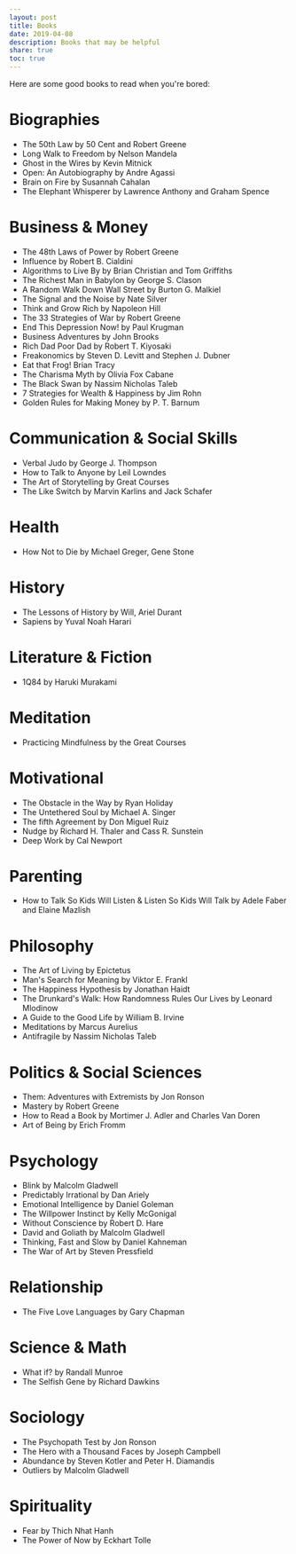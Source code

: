 ```yaml
---
layout: post
title: Books
date: 2019-04-08
description: Books that may be helpful
share: true
toc: true
---
```

Here are some good books to read when you're bored:

# Biographies
* The 50th Law by 50 Cent and Robert Greene
* Long Walk to Freedom by Nelson Mandela
* Ghost in the Wires by Kevin Mitnick
* Open: An Autobiography by Andre Agassi
* Brain on Fire by Susannah Cahalan
* The Elephant Whisperer by Lawrence Anthony and Graham Spence

# Business & Money
* The 48th Laws of Power by Robert Greene
* Influence by Robert B. Cialdini
* Algorithms to Live By by Brian Christian and Tom Griffiths
* The Richest Man in Babylon by George S. Clason
* A Random Walk Down Wall Street by Burton G. Malkiel
* The Signal and the Noise by Nate Silver
* Think and Grow Rich by Napoleon Hill
* The 33 Strategies of War by Robert Greene
* End This Depression Now! by Paul Krugman
* Business Adventures by John Brooks
* Rich Dad Poor Dad by Robert T. Kiyosaki
* Freakonomics by Steven D. Levitt and Stephen J. Dubner
* Eat that Frog! Brian Tracy
* The Charisma Myth by Olivia Fox Cabane
* The Black Swan by Nassim Nicholas Taleb
* 7 Strategies for Wealth & Happiness by Jim Rohn
* Golden Rules for Making Money by P. T. Barnum

# Communication & Social Skills
* Verbal Judo by George J. Thompson
* How to Talk to Anyone by Leil Lowndes
* The Art of Storytelling by Great Courses
* The Like Switch by Marvin Karlins and Jack Schafer

# Health
* How Not to Die by Michael Greger, Gene Stone

# History
* The Lessons of History by Will, Ariel Durant
* Sapiens by Yuval Noah Harari

# Literature & Fiction
* 1Q84 by Haruki Murakami

# Meditation
* Practicing Mindfulness by the Great Courses

# Motivational
* The Obstacle in the Way by Ryan Holiday
* The Untethered Soul by Michael A. Singer
* The fifth Agreement by Don Miguel Ruiz
* Nudge by Richard H. Thaler and Cass R. Sunstein
* Deep Work by Cal Newport

# Parenting
* How to Talk So Kids Will Listen & Listen So Kids Will Talk by Adele Faber and Elaine Mazlish

# Philosophy
* The Art of Living by Epictetus
* Man's Search for Meaning by Viktor E. Frankl
* The Happiness Hypothesis by Jonathan Haidt
* The Drunkard's Walk: How Randomness Rules Our Lives by Leonard Mlodinow
* A Guide to the Good Life by William B. Irvine
* Meditations by Marcus Aurelius
* Antifragile by Nassim Nicholas Taleb

# Politics & Social Sciences
* Them: Adventures with Extremists by Jon Ronson
* Mastery by Robert Greene
* How to Read a Book by Mortimer J. Adler and Charles Van Doren
* Art of Being by Erich Fromm

# Psychology
* Blink by Malcolm Gladwell
* Predictably Irrational by Dan Ariely
* Emotional Intelligence by Daniel Goleman
* The Willpower Instinct by Kelly McGonigal
* Without Conscience by Robert D. Hare
* David and Goliath by Malcolm Gladwell
* Thinking, Fast and Slow by Daniel Kahneman
* The War of Art by Steven Pressfield

# Relationship
* The Five Love Languages by Gary Chapman

# Science & Math
* What if? by Randall Munroe
* The Selfish Gene by Richard Dawkins

# Sociology
* The Psychopath Test by Jon Ronson
* The Hero with a Thousand Faces by Joseph Campbell
* Abundance by Steven Kotler and Peter H. Diamandis
* Outliers by Malcolm Gladwell

# Spirituality
* Fear by Thich Nhat Hanh
* The Power of Now by Eckhart Tolle
